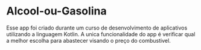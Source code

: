 # Alcool-ou-Gasolina
Esse app foi criado durante um curso de desenvolvimento de aplicativos utilizando a linguagem Kotlin.
A unica funcionalidade do app é verificar qual a melhor escolha para abastecer visando o preço do combustivel.
